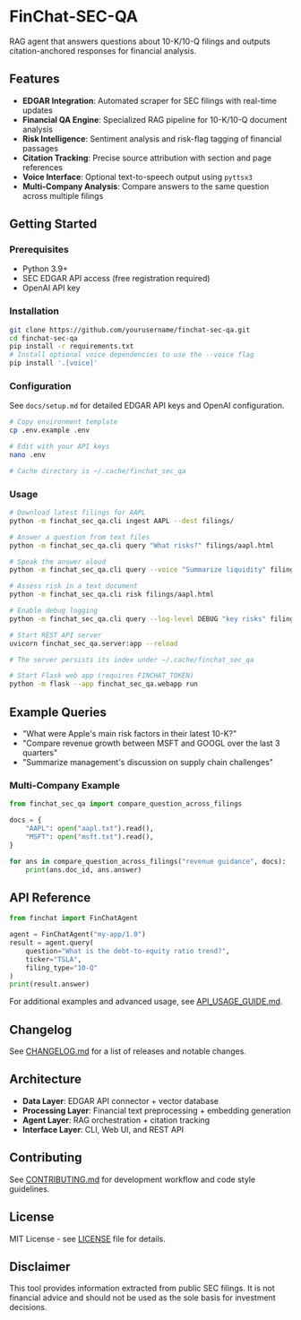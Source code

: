 # FinChat-SEC-QA

RAG agent that answers questions about 10-K/10-Q filings and outputs citation-anchored responses for financial analysis.

## Features

- **EDGAR Integration**: Automated scraper for SEC filings with real-time updates
- **Financial QA Engine**: Specialized RAG pipeline for 10-K/10-Q document analysis
- **Risk Intelligence**: Sentiment analysis and risk-flag tagging of financial passages
- **Citation Tracking**: Precise source attribution with section and page references
- **Voice Interface**: Optional text-to-speech output using `pyttsx3`
- **Multi-Company Analysis**: Compare answers to the same question across multiple filings

## Getting Started

### Prerequisites
- Python 3.9+
- SEC EDGAR API access (free registration required)
- OpenAI API key

### Installation

```bash
git clone https://github.com/yourusername/finchat-sec-qa.git
cd finchat-sec-qa
pip install -r requirements.txt
# Install optional voice dependencies to use the --voice flag
pip install '.[voice]'
```

### Configuration

See `docs/setup.md` for detailed EDGAR API keys and OpenAI configuration.

```bash
# Copy environment template
cp .env.example .env

# Edit with your API keys
nano .env

# Cache directory is ~/.cache/finchat_sec_qa
```

### Usage

```bash
# Download latest filings for AAPL
python -m finchat_sec_qa.cli ingest AAPL --dest filings/

# Answer a question from text files
python -m finchat_sec_qa.cli query "What risks?" filings/aapl.html

# Speak the answer aloud
python -m finchat_sec_qa.cli query --voice "Summarize liquidity" filings/aapl.html

# Assess risk in a text document
python -m finchat_sec_qa.cli risk filings/aapl.html

# Enable debug logging
python -m finchat_sec_qa.cli query --log-level DEBUG "key risks" filings/aapl.html

# Start REST API server
uvicorn finchat_sec_qa.server:app --reload

# The server persists its index under ~/.cache/finchat_sec_qa

# Start Flask web app (requires FINCHAT_TOKEN)
python -m flask --app finchat_sec_qa.webapp run
```

## Example Queries

- "What were Apple's main risk factors in their latest 10-K?"
- "Compare revenue growth between MSFT and GOOGL over the last 3 quarters"
- "Summarize management's discussion on supply chain challenges"

### Multi-Company Example

```python
from finchat_sec_qa import compare_question_across_filings

docs = {
    "AAPL": open("aapl.txt").read(),
    "MSFT": open("msft.txt").read(),
}

for ans in compare_question_across_filings("revenue guidance", docs):
    print(ans.doc_id, ans.answer)
```

## API Reference

```python
from finchat import FinChatAgent

agent = FinChatAgent("my-app/1.0")
result = agent.query(
    question="What is the debt-to-equity ratio trend?",
    ticker="TSLA",
    filing_type="10-Q"
)
print(result.answer)
```

For additional examples and advanced usage, see
[API_USAGE_GUIDE.md](docs/API_USAGE_GUIDE.md).

## Changelog

See [CHANGELOG.md](CHANGELOG.md) for a list of releases and notable changes.

## Architecture

- **Data Layer**: EDGAR API connector + vector database
- **Processing Layer**: Financial text preprocessing + embedding generation  
- **Agent Layer**: RAG orchestration + citation tracking
- **Interface Layer**: CLI, Web UI, and REST API

## Contributing

See [CONTRIBUTING.md](CONTRIBUTING.md) for development workflow and code style guidelines.

## License

MIT License - see [LICENSE](LICENSE) file for details.

## Disclaimer

This tool provides information extracted from public SEC filings. It is not financial advice and should not be used as the sole basis for investment decisions.
